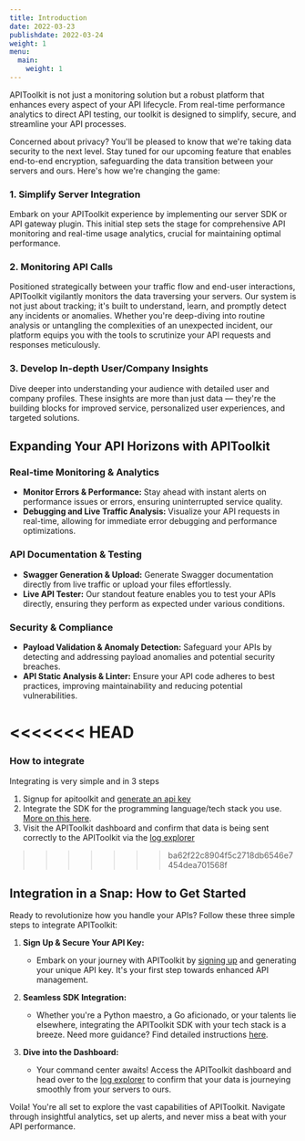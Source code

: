 ```yaml
---
title: Introduction
date: 2022-03-23
publishdate: 2022-03-24
weight: 1
menu:
  main:
    weight: 1
---
```


APIToolkit is not just a monitoring solution but a robust platform that enhances every aspect of your API lifecycle. From real-time performance analytics to direct API testing, our toolkit is designed to simplify, secure, and streamline your API processes.

Concerned about privacy? You'll be pleased to know that we're taking data security to the next level. Stay tuned for our upcoming feature that enables end-to-end encryption, safeguarding the data transition between your servers and ours. Here's how we're changing the game:

### 1. Simplify Server Integration

Embark on your APIToolkit experience by implementing our server SDK or API gateway plugin. This initial step sets the stage for comprehensive API monitoring and real-time usage analytics, crucial for maintaining optimal performance.

### 2. Monitoring API Calls

Positioned strategically between your traffic flow and end-user interactions, APIToolkit vigilantly monitors the data traversing your servers. Our system is not just about tracking; it's built to understand, learn, and promptly detect any incidents or anomalies. Whether you're deep-diving into routine analysis or untangling the complexities of an unexpected incident, our platform equips you with the tools to scrutinize your API requests and responses meticulously.

### 3. Develop In-depth User/Company Insights

Dive deeper into understanding your audience with detailed user and company profiles. These insights are more than just data — they're the building blocks for improved service, personalized user experiences, and targeted solutions.

## Expanding Your API Horizons with APIToolkit

### Real-time Monitoring & Analytics

- **Monitor Errors & Performance:** Stay ahead with instant alerts on performance issues or errors, ensuring uninterrupted service quality.
- **Debugging and Live Traffic Analysis:** Visualize your API requests in real-time, allowing for immediate error debugging and performance optimizations.

### API Documentation & Testing

- **Swagger Generation & Upload:** Generate Swagger documentation directly from live traffic or upload your files effortlessly.
- **Live API Tester:** Our standout feature enables you to test your APIs directly, ensuring they perform as expected under various conditions.

### Security & Compliance

- **Payload Validation & Anomaly Detection:** Safeguard your APIs by detecting and addressing payload anomalies and potential security breaches.
- **API Static Analysis & Linter:** Ensure your API code adheres to best practices, improving maintainability and reducing potential vulnerabilities.

<<<<<<< HEAD
=======
### How to integrate

Integrating is very simple and in 3 steps

1. Signup for apitoolkit and [generate an api key](/docs/dashboard/generating-api-keys/)
2. Integrate the SDK for the programming language/tech stack you use. [More on this here](/docs/quickstarts/).
3. Visit the APIToolkit dashboard and confirm that data is being sent correctly to the APIToolkit via the [log explorer](/docs/dashboard/log-explorer/)

>>>>>>> ba62f22c8904f5c2718db6546e7454dea701568f
## Integration in a Snap: How to Get Started

Ready to revolutionize how you handle your APIs? Follow these three simple steps to integrate APIToolkit:

1. **Sign Up & Secure Your API Key:**

   - Embark on your journey with APIToolkit by [signing up](https://app.apitoolkit.io/) and generating your unique API key. It's your first step towards enhanced API management.

2. **Seamless SDK Integration:**

   - Whether you're a Python maestro, a Go aficionado, or your talents lie elsewhere, integrating the APIToolkit SDK with your tech stack is a breeze. Need more guidance? Find detailed instructions [here](/docs/quickstarts/).

3. **Dive into the Dashboard:**
   - Your command center awaits! Access the APIToolkit dashboard and head over to the [log explorer](/docs/dashboard/log-explorer/) to confirm that your data is journeying smoothly from your servers to ours.

Voila! You're all set to explore the vast capabilities of APIToolkit. Navigate through insightful analytics, set up alerts, and never miss a beat with your API performance.
